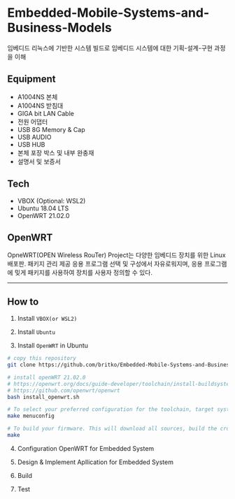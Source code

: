 # Embedded-Mobile-Systems-and-Business-Models
임베디드 리눅스에 기반한 시스템 빌드로 임베디드 시스템에 대한 기획-설계-구현 과정을 이해

## Equipment
- A1004NS 본체
- A1004NS 받침대
- GIGA bit LAN Cable
- 전원 어댑터
- USB 8G Memory & Cap
- USB AUDIO
- USB HUB
- 본체 포장 박스 및 내부 완충재
- 설명서 및 보증서

## Tech
- VBOX (Optional: WSL2)
- Ubuntu 18.04 LTS
- OpenWRT 21.02.0

## OpenWRT
OpneWRT(OPEN Wireless RouTer) Project는 다양한 임베디드 장치를 위한 Linux 배포판.
패키지 관리 제공
응용 프로그램 선택 및 구성에서 자유로워지며, 응용 프로그램에 밎게 패키지를 사용하여 장치를 사용자 정의할 수 있다.

---

## How to
1. Install `VBOX(or WSL2)`

2. Install `Ubuntu`

3. Install `OpenWRT` in Ubuntu
```bash
# copy this repository
git clone https://github.com/britko/Embedded-Mobile-Systems-and-Business-Models.git
```

```bash
# install openWRT 21.02.0
# https://openwrt.org/docs/guide-developer/toolchain/install-buildsystem#debianubuntu
# https://github.com/openwrt/openwrt
bash install_openwrt.sh

# To select your preferred configuration for the toolchain, target system & firmware packages.
make menuconfig

# To build your firmware. This will download all sources, build the cross-compile toolchain and then cross-compile the GNU/Linux kernel & all chosen applications for your target system.
make
```

4. Configuration OpenWRT for Embedded System

5. Design & Implement Apllication for Embedded System

6. Build

7. Test